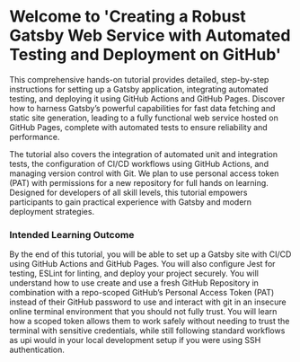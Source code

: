 # Welcome to 'Creating a Robust Gatsby Web Service with Automated Testing and Deployment on GitHub'


This comprehensive hands-on tutorial provides detailed, step-by-step instructions for setting up a Gatsby application, integrating automated testing, and deploying it using GitHub Actions and GitHub Pages. Discover how to harness Gatsby’s powerful capabilities for fast data fetching and static site generation, leading to a fully functional web service hosted on GitHub Pages, complete with automated tests to ensure reliability and performance.

The tutorial also covers the integration of automated unit and integration tests, the configuration of CI/CD workflows using GitHub Actions, and managing version control with Git. We plan to use personal access token (PAT) with permissions for a new repository for full hands on learning. Designed for developers of all skill levels, this tutorial empowers participants to gain practical experience with Gatsby and modern deployment strategies.

### Intended Learning Outcome

By the end of this tutorial, you will be able to set up a Gatsby site with CI/CD using GitHub Actions and GitHub Pages. You will also configure Jest for testing, ESLint for linting, and deploy your project securely. You will understand how to use create and use a fresh GitHub Repository in combination with a repo-scoped GitHub’s Personal Access Token (PAT) instead of their GitHub password to use and interact with git in an insecure online terminal environment that you should not fully trust. You will learn how a scoped token allows them to work safely without needing to trust the terminal with sensitive credentials, while still following standard workflows as upi would in your local development setup if you were using SSH authentication.